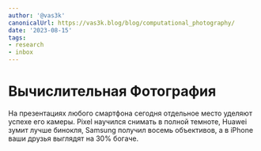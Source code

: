 ```yaml
---
author: '@vas3k'
canonicalUrl: https://vas3k.blog/blog/computational_photography/
date: '2023-08-15'
tags:
- research
- inbox
---
```


# Вычислительная Фотография

На презентациях любого смартфона сегодня отдельное место уделяют успехе его
камеры. Pixel научился снимать в полной темноте, Huawei зумит лучше бинокля,
Samsung получил восемь объективов, а в iPhone ваши друзья выглядят на 30%
богаче.
